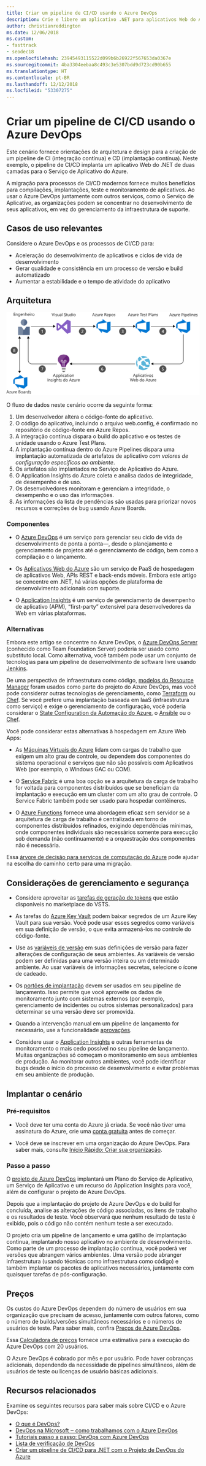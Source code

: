 ```yaml
---
title: Criar um pipeline de CI/CD usando o Azure DevOps
description: Crie e libere um aplicativo .NET para aplicativos Web do Azure usando o Azure DevOps.
author: christianreddington
ms.date: 12/06/2018
ms.custom:
- fasttrack
- seodec18
ms.openlocfilehash: 23945493115522d099b6b26922f567653da0367e
ms.sourcegitcommit: 4ba3304eebaa8c493c3e5307bdd9d723cd90b655
ms.translationtype: HT
ms.contentlocale: pt-BR
ms.lasthandoff: 12/12/2018
ms.locfileid: "53307275"
---
```

# <a name="design-a-cicd-pipeline-using-azure-devops"></a>Criar um pipeline de CI/CD usando o Azure DevOps

Este cenário fornece orientações de arquitetura e design para a criação de um pipeline de CI (integração contínua) e CD (implantação contínua).  Neste exemplo, o pipeline de CI/CD implanta um aplicativo Web do .NET de duas camadas para o Serviço de Aplicativo do Azure.

A migração para processos de CI/CD modernos fornece muitos benefícios para compilações, implantações, teste e monitoramento de aplicativos. Ao usar o Azure DevOps juntamente com outros serviços, como o Serviço de Aplicativo, as organizações podem se concentrar no desenvolvimento de seus aplicativos, em vez do gerenciamento da infraestrutura de suporte.

## <a name="relevant-use-cases"></a>Casos de uso relevantes

Considere o Azure DevOps e os processos de CI/CD para:

- Aceleração do desenvolvimento de aplicativos e ciclos de vida de desenvolvimento
- Gerar qualidade e consistência em um processo de versão e build automatizado
- Aumentar a estabilidade e o tempo de atividade do aplicativo

## <a name="architecture"></a>Arquitetura

![Diagrama da arquitetura dos componentes do Azure envolvidos em um cenário de DevOps usando Azure DevOps e o Serviço de Aplicativo do Azure][architecture]

O fluxo de dados neste cenário ocorre da seguinte forma:

1. Um desenvolvedor altera o código-fonte do aplicativo.
2. O código do aplicativo, incluindo o arquivo web.config, é confirmado no repositório de código-fonte em Azure Repos.
3. A integração contínua dispara o build do aplicativo e os testes de unidade usando o Azure Test Plans.
4. A implantação contínua dentro do Azure Pipelines dispara uma implantação automatizada de artefatos de aplicativo *com valores de configuração específicos ao ambiente*.
5. Os artefatos são implantados no Serviço de Aplicativo do Azure.
6. O Application Insights do Azure coleta e analisa dados de integridade, de desempenho e de uso.
7. Os desenvolvedores monitoram e gerenciam a integridade, o desempenho e o uso das informações.
8. As informações da lista de pendências são usadas para priorizar novos recursos e correções de bug usando Azure Boards.

### <a name="components"></a>Componentes

- O [Azure DevOps][vsts] é um serviço para gerenciar seu ciclo de vida de desenvolvimento de ponta a ponta&mdash;, desde o planejamento e gerenciamento de projetos até o gerenciamento de código, bem como a compilação e o lançamento.

- Os [Aplicativos Web do Azure][web-apps] são um serviço de PaaS de hospedagem de aplicativos Web, APIs REST e back-ends móveis. Embora este artigo se concentre em .NET, há várias opções de plataforma de desenvolvimento adicionais com suporte.

- O [Application Insights][application-insights] é um serviço de gerenciamento de desempenho de aplicativo (APM), “first-party” extensível para desenvolvedores da Web em várias plataformas.

### <a name="alternatives"></a>Alternativas

Embora este artigo se concentre no Azure DevOps, o [Azure DevOps Server][azure-devops-server] (conhecido como Team Foundation Server) poderia ser usado como substituto local. Como alternativa, você também pode usar um conjunto de tecnologias para um pipeline de desenvolvimento de software livre usando [Jenkins][jenkins-on-azure].

De uma perspectiva de infraestrutura como código, [modelos do Resource Manager][arm-templates] foram usados como parte do projeto do Azure DevOps, mas você pode considerar outras tecnologias de gerenciamento, como [Terraform][terraform] ou [Chef][chef]. Se você prefere uma implantação baseada em IaaS (infraestrutura como serviço) e exige o gerenciamento de configuração, você poderia considerar o [State Configuration da Automação do Azure][desired-state-configuration], o [Ansible][ansible] ou o [Chef][chef].

Você pode considerar estas alternativas à hospedagem em Azure Web Apps:

- As [Máquinas Virtuais do Azure][compare-vm-hosting] lidam com cargas de trabalho que exigem um alto grau de controle, ou dependem dos componentes do sistema operacional e serviços que não são possíveis com Aplicativos Web (por exemplo, o Windows GAC ou COM).

- O [Service Fabric][service-fabric] é uma boa opção se a arquitetura da carga de trabalho for voltada para componentes distribuídos que se beneficiam da implantação e execução em um cluster com um alto grau de controle. O Service Fabric também pode ser usado para hospedar contêineres.

- O [Azure Functions][azure-functions] fornece uma abordagem eficaz sem servidor se a arquitetura de carga de trabalho é centralizada em torno de componentes distribuídos refinados, exigindo dependências mínimas, onde componentes individuais são necessários somente para execução sob demanda (não continuamente) e a orquestração dos componentes não é necessária.

Essa [árvore de decisão para serviços de computação do Azure](/azure/architecture/guide/technology-choices/compute-decision-tree) pode ajudar na escolha do caminho certo para uma migração.

## <a name="management-and-security-considerations"></a>Considerações de gerenciamento e segurança

- Considere aproveitar as [tarefas de geração de tokens][vsts-tokenization] que estão disponíveis no marketplace do VSTS.

- As tarefas do [Azure Key Vault][download-keyvault-secrets] podem baixar segredos de um Azure Key Vault para sua versão. Você pode usar esses segredos como variáveis em sua definição de versão, o que evita armazená-los no controle do código-fonte.

- Use as [variáveis de versão][vsts-release-variables] em suas definições de versão para fazer alterações de configuração de seus ambientes. As variáveis de versão podem ser definidas para uma versão inteira ou um determinado ambiente. Ao usar variáveis de informações secretas, selecione o ícone de cadeado.

- Os [portões de implantação][vsts-deployment-gates] devem ser usados em seu pipeline de lançamento. Isso permite que você aproveite os dados de monitoramento junto com sistemas externos (por exemplo, gerenciamento de incidentes ou outros sistemas personalizados) para determinar se uma versão deve ser promovida.

- Quando a intervenção manual em um pipeline de lançamento for necessário, use a funcionalidade [aprovações][vsts-approvals].

- Considere usar o [Application Insights][application-insights] e outras ferramentas de monitoramento o mais cedo possível no seu pipeline de lançamento. Muitas organizações só começam o monitoramento em seus ambientes de produção. Ao monitorar outros ambientes, você pode identificar bugs desde o início do processo de desenvolvimento e evitar problemas em seu ambiente de produção.

## <a name="deploy-the-scenario"></a>Implantar o cenário

### <a name="prerequisites"></a>Pré-requisitos

- Você deve ter uma conta do Azure já criada. Se você não tiver uma assinatura do Azure, crie uma [conta gratuita][azure-free-account] antes de começar.

- Você deve se inscrever em uma organização do Azure DevOps. Para saber mais, consulte [Início Rápido: Criar sua organização][vsts-account-create].

### <a name="walk-through"></a>Passo a passo

O [projeto de Azure DevOps](/azure/devops-project/azure-devops-project-github) implantará um Plano do Serviço de Aplicativo, um Serviço de Aplicativo e um recurso do Application Insights para você, além de configurar o projeto de Azure DevOps.

Depois que a implantação do projeto de Azure DevOps e do build for concluída, analise as alterações de código associadas, os itens de trabalho e os resultados de teste. Você observará que nenhum resultado de teste é exibido, pois o código não contém nenhum teste a ser executado.

O projeto cria um pipeline de lançamento e uma gatilho de implantação contínua, implantando nosso aplicativo no ambiente de desenvolvimento. Como parte de um processo de implantação contínua, você poderá ver versões que abrangem vários ambientes. Uma versão pode abranger infraestrutura (usando técnicas como infraestrutura como código) e também implantar os pacotes de aplicativos necessários, juntamente com quaisquer tarefas de pós-configuração.

## <a name="pricing"></a>Preços

Os custos do Azure DevOps dependem do número de usuários em sua organização que precisam de acesso, juntamente com outros fatores, como o número de builds/versões simultâneos necessários e o números de usuários de teste. Para saber mais, confira [Preços de Azure DevOps][vsts-pricing-page].

Essa [Calculadora de preços][vsts-pricing-calculator] fornece uma estimativa para a execução do Azure DevOps com 20 usuários.

O Azure DevOps é cobrado por mês e por usuário. Pode haver cobranças adicionais, dependendo da necessidade de pipelines simultâneos, além de usuários de teste ou licenças de usuário básicas adicionais.

## <a name="related-resources"></a>Recursos relacionados

Examine os seguintes recursos para saber mais sobre CI/CD e o Azure DevOps:

- [O que é DevOps?][devops-whatis]
- [DevOps na Microsoft ‒ como trabalhamos com o Azure DevOps][devops-microsoft]
- [Tutoriais passo a passo: DevOps com Azure DevOps][devops-with-vsts]
- [Lista de verificação de DevOps][devops-checklist]
- [Criar um pipeline de CI/CD para .NET com o Projeto de DevOps do Azure][devops-project-create]

<!-- links -->

[ansible]: /azure/ansible/
[application-insights]: /azure/application-insights/app-insights-overview
[app-service-reference-architecture]: ../../reference-architectures/app-service-web-app/basic-web-app.md
[azure-free-account]: https://azure.microsoft.com/free/?WT.mc_id=A261C142F
[arm-templates]: /azure/azure-resource-manager/resource-group-overview#template-deployment
[architecture]: ./media/architecture-devops-dotnet-webapp.svg
[chef]: /azure/chef/
[design-patterns-availability]: /azure/architecture/patterns/category/availability
[design-patterns-resiliency]: /azure/architecture/patterns/category/resiliency
[design-patterns-scalability]: /azure/architecture/patterns/category/performance-scalability
[design-patterns-security]: /azure/architecture/patterns/category/security
[desired-state-configuration]: /azure/automation/automation-dsc-overview
[devops-microsoft]: /azure/devops/devops-at-microsoft/
[devops-with-vsts]: https://almvm.azurewebsites.net/labs/vsts/
[devops-checklist]: /azure/architecture/checklist/dev-ops
[application-insights]: https://azure.microsoft.com/services/application-insights/
[cloud-based-load-testing]: https://visualstudio.microsoft.com/team-services/cloud-load-testing/
[cloud-based-load-testing-on-premises]: /vsts/test/load-test/clt-with-private-machines?view=vsts
[jenkins-on-azure]: /azure/jenkins/
[devops-whatis]: /azure/devops/what-is-devops
[download-keyvault-secrets]: /vsts/pipelines/tasks/deploy/azure-key-vault?view=vsts
[resource-groups]: /azure/azure-resource-manager/resource-group-overview
[resiliency-app-service]: /azure/architecture/checklist/resiliency-per-service#app-service
[vsts]: /vsts/?view=vsts#pivot=services
[continuous-integration]: /azure/devops/what-is-continuous-integration
[continuous-delivery]: /azure/devops/what-is-continuous-delivery
[web-apps]: /azure/app-service/app-service-web-overview
[vsts-account-create]: /azure/devops/organizations/accounts/create-organization-msa-or-work-student?view=vsts
[vsts-approvals]: /vsts/pipelines/release/approvals/approvals?view=vsts
[devops-project]: https://portal.azure.com/?feature.customportal=false#create/Microsoft.AzureProject
[vsts-deployment-gates]: /vsts/pipelines/release/approvals/gates?view=vsts
[vsts-pricing-calculator]: https://azure.com/e/498aa024454445a8a352e75724f900b1
[vsts-pricing-page]: https://azure.microsoft.com/pricing/details/visual-studio-team-services/
[vsts-release-variables]: /vsts/pipelines/release/variables?view=vsts&tabs=batch
[vsts-tokenization]: https://marketplace.visualstudio.com/search?term=token&target=VSTS&category=All%20categories&sortBy=Relevance
[azure-key-vault]: /azure/key-vault/key-vault-overview
[infra-as-code]: https://blogs.msdn.microsoft.com/mvpawardprogram/2018/02/13/infrastructure-as-code/
[azure-devops-server]: https://visualstudio.microsoft.com/tfs/
[infra-as-code]: https://blogs.msdn.microsoft.com/mvpawardprogram/2018/02/13/infrastructure-as-code/
[service-fabric]: /azure/service-fabric/
[azure-functions]: /azure/azure-functions/
[azure-containers]: https://azure.microsoft.com/overview/containers/
[compare-vm-hosting]: /azure/app-service/choose-web-site-cloud-service-vm
[app-insights-cd-monitoring]: /azure/application-insights/app-insights-vsts-continuous-monitoring
[azure-region-pair-bcdr]: /azure/best-practices-availability-paired-regions
[devops-project-create]: /azure/devops-project/azure-devops-project-aspnet-core
[terraform]: /azure/terraform/
